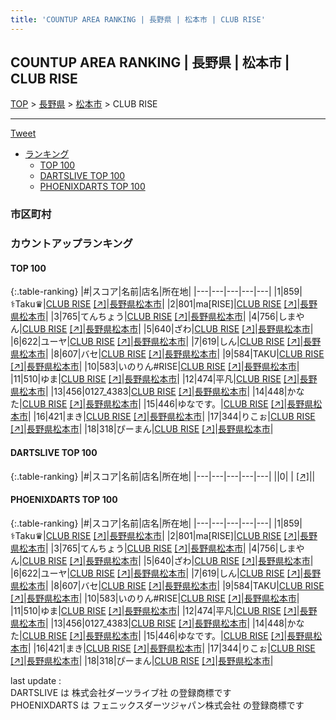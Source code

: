 ```yaml
---
title: 'COUNTUP AREA RANKING | 長野県 | 松本市 | CLUB RISE'
---
```

## COUNTUP AREA RANKING | 長野県 | 松本市 | CLUB RISE

[TOP](/darts/rank/) > [長野県](/darts/rank/長野県/) > [松本市](/darts/rank/長野県/松本市/) > CLUB RISE

___

<a href="https://twitter.com/share?ref_src=twsrc%5Etfw" data-text="COUNTUP AREA RANKING | 長野県松本市CLUB RISE" class="twitter-share-button" data-hashtags="DARTSLIVE,PHOENIXDARTS,darts,ダーツ" data-show-count="false">Tweet</a>

* [ランキング](#カウントアップランキング)
    * [TOP 100](#top-100)
    * [DARTSLIVE TOP 100](#dartslive-top-100)
    * [PHOENIXDARTS TOP 100](#phoenixdarts-top-100)

### 市区町村

<ul>

</ul>

### カウントアップランキング

#### TOP 100



{:.table-ranking}
|#|スコア|名前|店名|所在地|
|---|---|---|---|---|
|1|859|<span class="rank-name-pd">⚕︎Taku♛</span>|<a href="/darts/rank/shops/88924.html">CLUB RISE</a> <a href="https://vs.phoenixdarts.com/jp/shop/shopDetailInfo/s_88924?s_seq=88924">[↗]</a>|<a href="/darts/rank/長野県/松本市">長野県松本市</a>|
|2|801|<span class="rank-name-pd">ma[RISE]</span>|<a href="/darts/rank/shops/88924.html">CLUB RISE</a> <a href="https://vs.phoenixdarts.com/jp/shop/shopDetailInfo/s_88924?s_seq=88924">[↗]</a>|<a href="/darts/rank/長野県/松本市">長野県松本市</a>|
|3|765|<span class="rank-name-pd">てんちょう</span>|<a href="/darts/rank/shops/88924.html">CLUB RISE</a> <a href="https://vs.phoenixdarts.com/jp/shop/shopDetailInfo/s_88924?s_seq=88924">[↗]</a>|<a href="/darts/rank/長野県/松本市">長野県松本市</a>|
|4|756|<span class="rank-name-pd">しまやん</span>|<a href="/darts/rank/shops/88924.html">CLUB RISE</a> <a href="https://vs.phoenixdarts.com/jp/shop/shopDetailInfo/s_88924?s_seq=88924">[↗]</a>|<a href="/darts/rank/長野県/松本市">長野県松本市</a>|
|5|640|<span class="rank-name-pd">ざわ</span>|<a href="/darts/rank/shops/88924.html">CLUB RISE</a> <a href="https://vs.phoenixdarts.com/jp/shop/shopDetailInfo/s_88924?s_seq=88924">[↗]</a>|<a href="/darts/rank/長野県/松本市">長野県松本市</a>|
|6|622|<span class="rank-name-pd">ユーヤ</span>|<a href="/darts/rank/shops/88924.html">CLUB RISE</a> <a href="https://vs.phoenixdarts.com/jp/shop/shopDetailInfo/s_88924?s_seq=88924">[↗]</a>|<a href="/darts/rank/長野県/松本市">長野県松本市</a>|
|7|619|<span class="rank-name-pd">しん</span>|<a href="/darts/rank/shops/88924.html">CLUB RISE</a> <a href="https://vs.phoenixdarts.com/jp/shop/shopDetailInfo/s_88924?s_seq=88924">[↗]</a>|<a href="/darts/rank/長野県/松本市">長野県松本市</a>|
|8|607|<span class="rank-name-pd">バセ</span>|<a href="/darts/rank/shops/88924.html">CLUB RISE</a> <a href="https://vs.phoenixdarts.com/jp/shop/shopDetailInfo/s_88924?s_seq=88924">[↗]</a>|<a href="/darts/rank/長野県/松本市">長野県松本市</a>|
|9|584|<span class="rank-name-pd">TAKU</span>|<a href="/darts/rank/shops/88924.html">CLUB RISE</a> <a href="https://vs.phoenixdarts.com/jp/shop/shopDetailInfo/s_88924?s_seq=88924">[↗]</a>|<a href="/darts/rank/長野県/松本市">長野県松本市</a>|
|10|583|<span class="rank-name-pd">いのりん#RISE</span>|<a href="/darts/rank/shops/88924.html">CLUB RISE</a> <a href="https://vs.phoenixdarts.com/jp/shop/shopDetailInfo/s_88924?s_seq=88924">[↗]</a>|<a href="/darts/rank/長野県/松本市">長野県松本市</a>|
|11|510|<span class="rank-name-pd">ゆま</span>|<a href="/darts/rank/shops/88924.html">CLUB RISE</a> <a href="https://vs.phoenixdarts.com/jp/shop/shopDetailInfo/s_88924?s_seq=88924">[↗]</a>|<a href="/darts/rank/長野県/松本市">長野県松本市</a>|
|12|474|<span class="rank-name-pd">平凡</span>|<a href="/darts/rank/shops/88924.html">CLUB RISE</a> <a href="https://vs.phoenixdarts.com/jp/shop/shopDetailInfo/s_88924?s_seq=88924">[↗]</a>|<a href="/darts/rank/長野県/松本市">長野県松本市</a>|
|13|456|<span class="rank-name-pd">0127_4383</span>|<a href="/darts/rank/shops/88924.html">CLUB RISE</a> <a href="https://vs.phoenixdarts.com/jp/shop/shopDetailInfo/s_88924?s_seq=88924">[↗]</a>|<a href="/darts/rank/長野県/松本市">長野県松本市</a>|
|14|448|<span class="rank-name-pd">かなた</span>|<a href="/darts/rank/shops/88924.html">CLUB RISE</a> <a href="https://vs.phoenixdarts.com/jp/shop/shopDetailInfo/s_88924?s_seq=88924">[↗]</a>|<a href="/darts/rank/長野県/松本市">長野県松本市</a>|
|15|446|<span class="rank-name-pd">ゆなです。</span>|<a href="/darts/rank/shops/88924.html">CLUB RISE</a> <a href="https://vs.phoenixdarts.com/jp/shop/shopDetailInfo/s_88924?s_seq=88924">[↗]</a>|<a href="/darts/rank/長野県/松本市">長野県松本市</a>|
|16|421|<span class="rank-name-pd">まき</span>|<a href="/darts/rank/shops/88924.html">CLUB RISE</a> <a href="https://vs.phoenixdarts.com/jp/shop/shopDetailInfo/s_88924?s_seq=88924">[↗]</a>|<a href="/darts/rank/長野県/松本市">長野県松本市</a>|
|17|344|<span class="rank-name-pd">りこぉ</span>|<a href="/darts/rank/shops/88924.html">CLUB RISE</a> <a href="https://vs.phoenixdarts.com/jp/shop/shopDetailInfo/s_88924?s_seq=88924">[↗]</a>|<a href="/darts/rank/長野県/松本市">長野県松本市</a>|
|18|318|<span class="rank-name-pd">ぴーまん</span>|<a href="/darts/rank/shops/88924.html">CLUB RISE</a> <a href="https://vs.phoenixdarts.com/jp/shop/shopDetailInfo/s_88924?s_seq=88924">[↗]</a>|<a href="/darts/rank/長野県/松本市">長野県松本市</a>|


#### DARTSLIVE TOP 100



{:.table-ranking}
|#|スコア|名前|店名|所在地|
|---|---|---|---|---|
||0|<span class="rank-name-dl"> </span>|<a href="/darts/rank/shops/.html"></a> <a href="">[↗]</a>|<a href="/darts/rank//"></a>|


#### PHOENIXDARTS TOP 100



{:.table-ranking}
|#|スコア|名前|店名|所在地|
|---|---|---|---|---|
|1|859|<span class="rank-name-pd">⚕︎Taku♛</span>|<a href="/darts/rank/shops/88924.html">CLUB RISE</a> <a href="https://vs.phoenixdarts.com/jp/shop/shopDetailInfo/s_88924?s_seq=88924">[↗]</a>|<a href="/darts/rank/長野県/松本市">長野県松本市</a>|
|2|801|<span class="rank-name-pd">ma[RISE]</span>|<a href="/darts/rank/shops/88924.html">CLUB RISE</a> <a href="https://vs.phoenixdarts.com/jp/shop/shopDetailInfo/s_88924?s_seq=88924">[↗]</a>|<a href="/darts/rank/長野県/松本市">長野県松本市</a>|
|3|765|<span class="rank-name-pd">てんちょう</span>|<a href="/darts/rank/shops/88924.html">CLUB RISE</a> <a href="https://vs.phoenixdarts.com/jp/shop/shopDetailInfo/s_88924?s_seq=88924">[↗]</a>|<a href="/darts/rank/長野県/松本市">長野県松本市</a>|
|4|756|<span class="rank-name-pd">しまやん</span>|<a href="/darts/rank/shops/88924.html">CLUB RISE</a> <a href="https://vs.phoenixdarts.com/jp/shop/shopDetailInfo/s_88924?s_seq=88924">[↗]</a>|<a href="/darts/rank/長野県/松本市">長野県松本市</a>|
|5|640|<span class="rank-name-pd">ざわ</span>|<a href="/darts/rank/shops/88924.html">CLUB RISE</a> <a href="https://vs.phoenixdarts.com/jp/shop/shopDetailInfo/s_88924?s_seq=88924">[↗]</a>|<a href="/darts/rank/長野県/松本市">長野県松本市</a>|
|6|622|<span class="rank-name-pd">ユーヤ</span>|<a href="/darts/rank/shops/88924.html">CLUB RISE</a> <a href="https://vs.phoenixdarts.com/jp/shop/shopDetailInfo/s_88924?s_seq=88924">[↗]</a>|<a href="/darts/rank/長野県/松本市">長野県松本市</a>|
|7|619|<span class="rank-name-pd">しん</span>|<a href="/darts/rank/shops/88924.html">CLUB RISE</a> <a href="https://vs.phoenixdarts.com/jp/shop/shopDetailInfo/s_88924?s_seq=88924">[↗]</a>|<a href="/darts/rank/長野県/松本市">長野県松本市</a>|
|8|607|<span class="rank-name-pd">バセ</span>|<a href="/darts/rank/shops/88924.html">CLUB RISE</a> <a href="https://vs.phoenixdarts.com/jp/shop/shopDetailInfo/s_88924?s_seq=88924">[↗]</a>|<a href="/darts/rank/長野県/松本市">長野県松本市</a>|
|9|584|<span class="rank-name-pd">TAKU</span>|<a href="/darts/rank/shops/88924.html">CLUB RISE</a> <a href="https://vs.phoenixdarts.com/jp/shop/shopDetailInfo/s_88924?s_seq=88924">[↗]</a>|<a href="/darts/rank/長野県/松本市">長野県松本市</a>|
|10|583|<span class="rank-name-pd">いのりん#RISE</span>|<a href="/darts/rank/shops/88924.html">CLUB RISE</a> <a href="https://vs.phoenixdarts.com/jp/shop/shopDetailInfo/s_88924?s_seq=88924">[↗]</a>|<a href="/darts/rank/長野県/松本市">長野県松本市</a>|
|11|510|<span class="rank-name-pd">ゆま</span>|<a href="/darts/rank/shops/88924.html">CLUB RISE</a> <a href="https://vs.phoenixdarts.com/jp/shop/shopDetailInfo/s_88924?s_seq=88924">[↗]</a>|<a href="/darts/rank/長野県/松本市">長野県松本市</a>|
|12|474|<span class="rank-name-pd">平凡</span>|<a href="/darts/rank/shops/88924.html">CLUB RISE</a> <a href="https://vs.phoenixdarts.com/jp/shop/shopDetailInfo/s_88924?s_seq=88924">[↗]</a>|<a href="/darts/rank/長野県/松本市">長野県松本市</a>|
|13|456|<span class="rank-name-pd">0127_4383</span>|<a href="/darts/rank/shops/88924.html">CLUB RISE</a> <a href="https://vs.phoenixdarts.com/jp/shop/shopDetailInfo/s_88924?s_seq=88924">[↗]</a>|<a href="/darts/rank/長野県/松本市">長野県松本市</a>|
|14|448|<span class="rank-name-pd">かなた</span>|<a href="/darts/rank/shops/88924.html">CLUB RISE</a> <a href="https://vs.phoenixdarts.com/jp/shop/shopDetailInfo/s_88924?s_seq=88924">[↗]</a>|<a href="/darts/rank/長野県/松本市">長野県松本市</a>|
|15|446|<span class="rank-name-pd">ゆなです。</span>|<a href="/darts/rank/shops/88924.html">CLUB RISE</a> <a href="https://vs.phoenixdarts.com/jp/shop/shopDetailInfo/s_88924?s_seq=88924">[↗]</a>|<a href="/darts/rank/長野県/松本市">長野県松本市</a>|
|16|421|<span class="rank-name-pd">まき</span>|<a href="/darts/rank/shops/88924.html">CLUB RISE</a> <a href="https://vs.phoenixdarts.com/jp/shop/shopDetailInfo/s_88924?s_seq=88924">[↗]</a>|<a href="/darts/rank/長野県/松本市">長野県松本市</a>|
|17|344|<span class="rank-name-pd">りこぉ</span>|<a href="/darts/rank/shops/88924.html">CLUB RISE</a> <a href="https://vs.phoenixdarts.com/jp/shop/shopDetailInfo/s_88924?s_seq=88924">[↗]</a>|<a href="/darts/rank/長野県/松本市">長野県松本市</a>|
|18|318|<span class="rank-name-pd">ぴーまん</span>|<a href="/darts/rank/shops/88924.html">CLUB RISE</a> <a href="https://vs.phoenixdarts.com/jp/shop/shopDetailInfo/s_88924?s_seq=88924">[↗]</a>|<a href="/darts/rank/長野県/松本市">長野県松本市</a>|


<div class="footer border-top border-gray-light mt-5 pt-3 text-right text-gray">
    last update : <span style="font-weight: italic" id="foot_last_modified"></span><br />
    DARTSLIVE は 株式会社ダーツライブ社 の登録商標です<br />
    PHOENIXDARTS は フェニックスダーツジャパン株式会社 の登録商標です<br />
</div>

<script src="https://cdnjs.cloudflare.com/ajax/libs/jquery.tablesorter/2.31.3/js/jquery.tablesorter.min.js" integrity="sha512-qzgd5cYSZcosqpzpn7zF2ZId8f/8CHmFKZ8j7mU4OUXTNRd5g+ZHBPsgKEwoqxCtdQvExE5LprwwPAgoicguNg==" crossorigin="anonymous" referrerpolicy="no-referrer"></script>
<link rel="stylesheet" href="https://cdnjs.cloudflare.com/ajax/libs/jquery.tablesorter/2.31.3/css/theme.default.min.css" integrity="sha512-wghhOJkjQX0Lh3NSWvNKeZ0ZpNn+SPVXX1Qyc9OCaogADktxrBiBdKGDoqVUOyhStvMBmJQ8ZdMHiR3wuEq8+w==" crossorigin="anonymous" referrerpolicy="no-referrer" />
<script>
$(function() {
    $(".table-ranking").tablesorter({sortList:[[0, 0]]});
    $("#foot_last_modified").text(formatDate(new Date(document.lastModified), 'yyyy-MM-dd HH:mm:ss'));
});
</script>

<script async src="https://platform.twitter.com/widgets.js" charset="utf-8"></script>